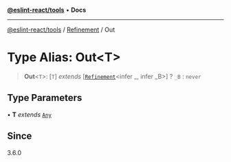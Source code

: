 [**@eslint-react/tools**](../../../README.md) • **Docs**

***

[@eslint-react/tools](../../../README.md) / [Refinement](../README.md) / Out

# Type Alias: Out\<T\>

> **Out**\<`T`\>: [`T`] *extends* [[`Refinement`](../../../interfaces/Refinement.md)\<infer \_, infer \_B\>] ? `_B` : `never`

## Type Parameters

• **T** *extends* [`Any`](Any.md)

## Since

3.6.0
